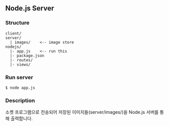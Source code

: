 ## Node.js Server

### Structure

```
client/
server/
  | images/    <-- image store
nodejs/
  |- app.js    <-- run this
  |- package.json
  |- routes/
  |- views/
```

### Run server

```
$ node app.js
```

### Description

소켓 프로그램으로 전송되어 저장된 이미지들(server/images/)을 Node.js 서버를 통해 출력합니다.